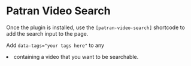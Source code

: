 # Patran Video Search

Once the plugin is installed, use the `[patran-video-search]` shortcode to add the search input to the page.

Add `data-tags="your tags here"` to any <li> containing a video that you want to be searchable.
